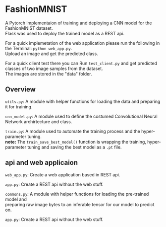 # FashionMNIST
A Pytorch implementaion of training and deploying a CNN model for the FashionMNIST dataset.<br>
Flask was used to deploy the trained model as a REST api.

For a quick implemetation of the web application please run the following in the Terminal: `python web_app.py`.<br>
Upload an image and get the predicted class.

For a quick client test there you can Run `test_client.py` and get predicted classes of two image samples from the dataset.<br>
The images are stored in the "data" folder.

## Overview

`utils.py`: A module with helper functions for loading the data and preparing it for training.<br>

`cnn_model.py`: A module used to define the costumed Convolutional Neural Network archirtecture and class.<br>

`train.py`: A module used to automate the training process and the hyper-parameter tuning.<br>
<b>note:</b> The `train_save_best_model()` function is wrapping the training, hyper-parameter tuning and saving the best model as a `.pt` file.

## api and web applicaion

`web_app.py`: Create a web application based in REST api.

`app.py`: Create a REST api without the web stuff.

`commons.py`: A module with helper functions for loading the pre-trained model and <br>preparing raw image bytes to an inferable tensor for our model to predict on.

`app.py`: Create a REST api without the web stuff.<br>

